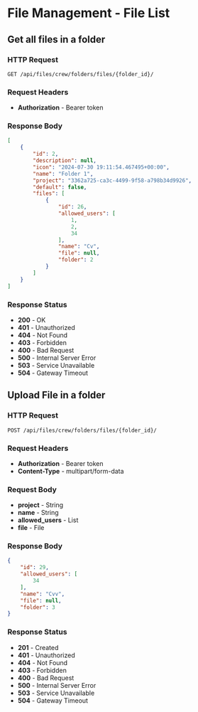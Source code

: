 # File Management - File List

## Get all files in a folder

### HTTP Request

```http
GET /api/files/crew/folders/files/{folder_id}/
```

### Request Headers

- **Authorization** - Bearer token

### Response Body

```json
[
    {
        "id": 2,
        "description": null,
        "icon": "2024-07-30 19:11:54.467495+00:00",
        "name": "Folder 1",
        "project": "3362a725-ca3c-4499-9f58-a798b34d9926",
        "default": false,
        "files": [
            {
                "id": 26,
                "allowed_users": [
                    1,
                    2,
                    34
                ],
                "name": "Cv",
                "file": null,
                "folder": 2
            }
        ]
    }
]
```

### Response Status

- **200** - OK
- **401** - Unauthorized
- **404** - Not Found
- **403** - Forbidden
- **400** - Bad Request
- **500** - Internal Server Error
- **503** - Service Unavailable
- **504** - Gateway Timeout

## Upload File in a folder

### HTTP Request

```http
POST /api/files/crew/folders/files/{folder_id}/
```

### Request Headers

- **Authorization** - Bearer token
- **Content-Type** - multipart/form-data

### Request Body

- **project** - String
- **name** - String
- **allowed_users** - List
- **file** - File

### Response Body

```json
{
    "id": 29,
    "allowed_users": [
        34
    ],
    "name": "Cvv",
    "file": null,
    "folder": 3
}
```

### Response Status

- **201** - Created
- **401** - Unauthorized
- **404** - Not Found
- **403** - Forbidden
- **400** - Bad Request
- **500** - Internal Server Error
- **503** - Service Unavailable
- **504** - Gateway Timeout
